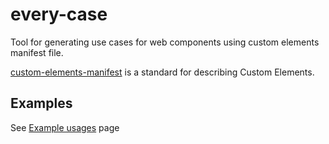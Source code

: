 # every-case
Tool for generating use cases for web components using custom elements manifest file.

[custom-elements-manifest](https://github.com/webcomponents/custom-elements-manifest) is a standard for describing Custom Elements.

## Examples
See [Example usages](docs/examples.md) page
